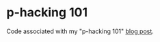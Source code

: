 # p-hacking 101
Code associated with my "p-hacking 101" [blog post](https://irrationalactor.substack.com/p/p-hacking-101).
